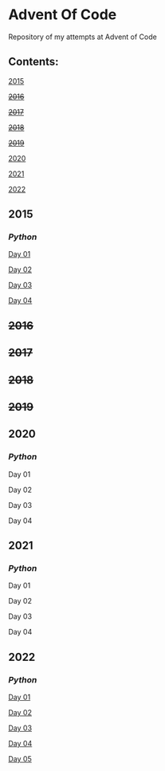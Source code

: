 # Advent Of Code
Repository of my attempts at Advent of Code

## Contents:
 [2015](https://github.com/anna-lcg/AdventOfCode#2015)
 
 ~~[2016](https://github.com/anna-lcg/AdventOfCode#2016)~~
 
 ~~[2017](https://github.com/anna-lcg/AdventOfCode#2017)~~
 
 ~~[2018](https://github.com/anna-lcg/AdventOfCode#2018)~~
 
 ~~[2019](https://github.com/anna-lcg/AdventOfCode#2019)~~
 
 [2020](https://github.com/anna-lcg/AdventOfCode#2020)
 
 [2021](https://github.com/anna-lcg/AdventOfCode#2021)
 
 [2022](https://github.com/anna-lcg/AdventOfCode#2022)




## **2015**
### *Python*
[Day 01](https://github.com/anna-lcg/AdventOfCode/blob/main/2015/Day_01_code.py)

[Day 02](https://github.com/anna-lcg/AdventOfCode/blob/main/2015/Day_02_code.py)

[Day 03](https://github.com/anna-lcg/AdventOfCode/blob/main/2015/Day_03_code.py)

[Day 04](https://github.com/anna-lcg/AdventOfCode/blob/main/2015/Day_04_code.py)
## **~~2016~~**
## **~~2017~~**
## **~~2018~~**
## **~~2019~~**
## **2020**
### *Python*
Day 01

Day 02

Day 03

Day 04
## **2021**
### *Python*
Day 01

Day 02

Day 03

Day 04
## **2022**
### *Python*
[Day 01](https://github.com/anna-lcg/AdventOfCode/blob/main/2022/Day_01_code.py)

[Day 02](https://github.com/anna-lcg/AdventOfCode/blob/main/2022/Day_02_code.py)

[Day 03](https://github.com/anna-lcg/AdventOfCode/blob/main/2022/Day_03_code.py)

[Day 04](https://github.com/anna-lcg/AdventOfCode/blob/main/2022/Day_04_code.py)

[Day 05](https://github.com/anna-lcg/AdventOfCode/blob/main/2022/Day_05_code.py)

